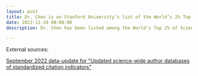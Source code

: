 ```yaml
---
layout: post
title: Dr. Chen is on Stanford University’s list of the World’s 2% Top Cited Scientists!
date: 2022-11-20 00:00:00
description: Dr. Chen has been listed among the World's Top 2% of Scientists for career-long and single-year impacts (compiled by John P.A. Ioannidis, Stanford University) in the subfield of Information and Communication Technologies.

---
```


External sources:

[September 2022 data-update for "Updated science-wide author databases of standardized citation indicators"](https://elsevier.digitalcommonsdata.com/datasets/btchxktzyw/5)
